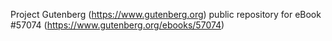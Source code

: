 Project Gutenberg (https://www.gutenberg.org) public repository for
eBook #57074 (https://www.gutenberg.org/ebooks/57074)
